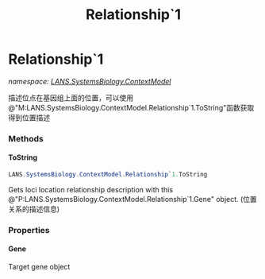 ﻿---
title: Relationship`1
---

# Relationship`1
_namespace: [LANS.SystemsBiology.ContextModel](N-LANS.SystemsBiology.ContextModel.html)_

描述位点在基因组上面的位置，可以使用@"M:LANS.SystemsBiology.ContextModel.Relationship`1.ToString"函数获取得到位置描述

### Methods

#### ToString
```csharp
LANS.SystemsBiology.ContextModel.Relationship`1.ToString
```
Gets loci location relationship description with this @"P:LANS.SystemsBiology.ContextModel.Relationship`1.Gene" object.
 (位置关系的描述信息)



### Properties

#### Gene
Target gene object

